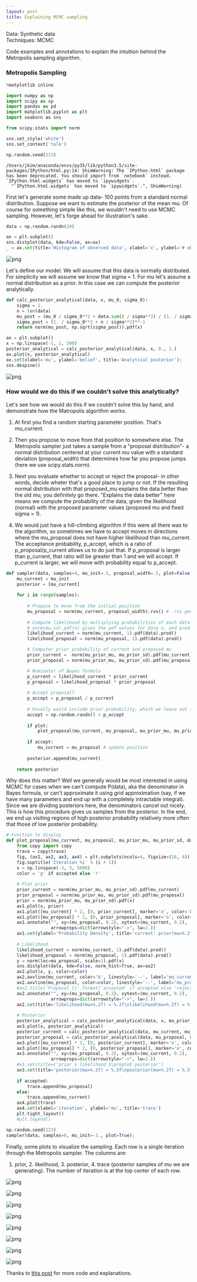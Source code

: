 ```yaml
---
layout: post
title: Explaining MCMC sampling
---
```


Data: Synthetic data  
Techniques: MCMC

Code examples and annotations to explain the intuition behind the Metropolis sampling algorithm. 

### Metropolis Sampling


```python
%matplotlib inline

import numpy as np
import scipy as sp
import pandas as pd
import matplotlib.pyplot as plt
import seaborn as sns

from scipy.stats import norm

sns.set_style('white')
sns.set_context('talk')

np.random.seed(123)
```

    /Users/jkim/anaconda/envs/py35/lib/python3.5/site-packages/IPython/html.py:14: ShimWarning: The `IPython.html` package has been deprecated. You should import from `notebook` instead. `IPython.html.widgets` has moved to `ipywidgets`.
      "`IPython.html.widgets` has moved to `ipywidgets`.", ShimWarning)


First let's generate some made up data- 100 points from a standard normal distribution.
Suppose we want to estimate the posterior of the mean mu. Of course for something simple like this, we wouldn't need to use MCMC sampling. However, let's forge ahead for illustration's sake.


```python
data = np.random.randn(20)
```


```python
ax = plt.subplot()
sns.distplot(data, kde=False, ax=ax)
_ = ax.set(title='Histogram of observed data', xlabel='x', ylabel='# observations');
```

![png](/images/output_5_0.png)


Let's define our model. We will assume that this data is normally distributed. For simplicity we will assume we know that sigma = 1. For mu let's assume a normal distribution as a prior. In this case we can compute the posterior analytically.


```python
def calc_posterior_analytical(data, x, mu_0, sigma_0):
    sigma = 1.
    n = len(data)
    mu_post = (mu_0 / sigma_0**2 + data.sum() / sigma**2) / (1. / sigma_0**2 + n / sigma**2)
    sigma_post = (1. / sigma_0**2 + n / sigma**2)**-1
    return norm(mu_post, np.sqrt(sigma_post)).pdf(x)

ax = plt.subplot()
x = np.linspace(-1, 1, 500)
posterior_analytical = calc_posterior_analytical(data, x, 0., 1.)
ax.plot(x, posterior_analytical)
ax.set(xlabel='mu', ylabel='belief', title='Analytical posterior');
sns.despine()
```


![png](/images/output_7_0.png)


### How would we do this if we couldn't solve this analytically?

Let's see how we would do this if we couldn't solve this by hand, and demonstrate how the Matropolis algorithm works.

1. At first you find a random starting parameter position. That's mu_current.

2. Then you propose to move from that position to somewhere else. The Metropolis sampler just takes a sample from a "proposal distribution"- a normal distribution centered at your current mu value with a standard deviation (proposal_width) that determines how far you propose jumps (here we use scipy.stats.norm).

3. Next you evaluate whether to accept or reject the proposal- in other words, decide wheter that's a good place to jump or not. If the resulting normal distribution with that proposed_mu explains the data better than the old mu, you definitely go there. "Explains the data better" here means we compute the probability of the data, given the likelihood (normal) with the proposed parameter values (proposed mu and fixed sigma = 1).

4. We would just have a hill-climbing algorithm if this were all there was to the algorithm, so sometimes we have to accept moves in directions where the mu_proposal does not have higher likelihood than mu_current. The acceptance probability, p_accept, which is a ratio of p_proposal/p_current allows us to do just that. If p_proposal is larger than p_current, that ratio will be greater than 1 and we will accept. If p_current is larger, we will move with probability equal to p_accept.

```python
def sampler(data, samples=4, mu_init=.5, proposal_width=.5, plot=False, mu_prior_mu=0, mu_prior_sd=1.):
    mu_current = mu_init
    posterior = [mu_current]
    
    for i in range(samples):
        
        # Propose to move from the initial position
        mu_proposal = norm(mu_current, proposal_width).rvs() # .rvs generates random samples
        
        # Compute likelihood by multiplying probabilities of each data point.
        # norm(mu,sd).pdf(n) gives the pdf values for data n, and prod.() takes their product
        likelihood_current = norm(mu_current, 1).pdf(data).prod() 
        likelihood_proposal = norm(mu_proposal, 1).pdf(data).prod()

        # Computer prior probability of current and proposed mu
        prior_current =  norm(mu_prior_mu, mu_prior_sd).pdf(mu_current)
        prior_proposal = norm(mu_prior_mu, mu_prior_sd).pdf(mu_proposal)

        # Nominator of Bayes formula
        p_current = likelihood_current * prior_current
        p_proposal = likelihood_proposal * prior_proposal
        
        # Accept proposal?
        p_accept = p_proposal / p_current
        
        # Usually would include prior probability, which we leave out for simplicity
        accept = np.random.randn() < p_accept
        
        if plot:
            plot_proposal(mu_current, mu_proposal, mu_prior_mu, mu_prior_sd, data, accept, posterior, i)
            
        if accept:
            mu_current = mu_proposal # update position 
            
        posterior.append(mu_current)
        
    return posterior
```

Why does this matter? Well we generally would be most interested in using MCMC for cases when we can't compute P(data), aka the denominator in Bayes formula, or can't approximate it using grid approximation (say, if we have many parameters and end up with a completely intractable integral). Since we are dividing posteriors here, the denominators cancel out nicely. This is how this procedure gives us samples from the posterior. In the end, we end up visiting regions of high posterior probability relatively more often that those of low posterior probability.


```python
# Function to display
def plot_proposal(mu_current, mu_proposal, mu_prior_mu, mu_prior_sd, data, accepted, trace, i):
    from copy import copy
    trace = copy(trace)
    fig, (ax1, ax2, ax3, ax4) = plt.subplots(ncols=4, figsize=(16, 4))
    fig.suptitle('Iteration %i' % (i + 1))
    x = np.linspace(-3, 3, 5000)
    color = 'g' if accepted else 'r'
        
    # Plot prior
    prior_current = norm(mu_prior_mu, mu_prior_sd).pdf(mu_current)
    prior_proposal = norm(mu_prior_mu, mu_prior_sd).pdf(mu_proposal)
    prior = norm(mu_prior_mu, mu_prior_sd).pdf(x)
    ax1.plot(x, prior)
    ax1.plot([mu_current] * 2, [0, prior_current], marker='o', color='b')
    ax1.plot([mu_proposal] * 2, [0, prior_proposal], marker='o', color=color)
    ax1.annotate("", xy=(mu_proposal, 0.2), xytext=(mu_current, 0.2),
                 arrowprops=dict(arrowstyle="->", lw=2.))
    ax1.set(ylabel='Probability Density', title='current: prior(mu=%.2f) = %.2f\nproposal: prior(mu=%.2f) = %.2f' % (mu_current, prior_current, mu_proposal, prior_proposal))
    
    # Likelihood
    likelihood_current = norm(mu_current, 1).pdf(data).prod()
    likelihood_proposal = norm(mu_proposal, 1).pdf(data).prod()
    y = norm(loc=mu_proposal, scale=1).pdf(x)
    sns.distplot(data, kde=False, norm_hist=True, ax=ax2)
    ax2.plot(x, y, color=color)
    ax2.axvline(mu_current, color='b', linestyle='--', label='mu_current')
    ax2.axvline(mu_proposal, color=color, linestyle='--', label='mu_proposal')
    #ax2.title('Proposal {}'.format('accepted' if accepted else 'rejected'))
    ax2.annotate("", xy=(mu_proposal, 0.2), xytext=(mu_current, 0.2),
                 arrowprops=dict(arrowstyle="->", lw=2.))
    ax2.set(title='likelihood(mu=%.2f) = %.2f\nlikelihood(mu=%.2f) = %.2f' % (mu_current, 1e14*likelihood_current, mu_proposal, 1e14*likelihood_proposal))
    
    # Posterior
    posterior_analytical = calc_posterior_analytical(data, x, mu_prior_mu, mu_prior_sd)
    ax3.plot(x, posterior_analytical)
    posterior_current = calc_posterior_analytical(data, mu_current, mu_prior_mu, mu_prior_sd)
    posterior_proposal = calc_posterior_analytical(data, mu_proposal, mu_prior_mu, mu_prior_sd)
    ax3.plot([mu_current] * 2, [0, posterior_current], marker='o', color='b')
    ax3.plot([mu_proposal] * 2, [0, posterior_proposal], marker='o', color=color)
    ax3.annotate("", xy=(mu_proposal, 0.2), xytext=(mu_current, 0.2),
                 arrowprops=dict(arrowstyle="->", lw=2.))
    #x3.set(title=r'prior x likelihood $\propto$ posterior')
    ax3.set(title='posterior(mu=%.2f) = %.5f\nposterior(mu=%.2f) = %.5f' % (mu_current, posterior_current, mu_proposal, posterior_proposal))
    
    if accepted:
        trace.append(mu_proposal)
    else:
        trace.append(mu_current)
    ax4.plot(trace)
    ax4.set(xlabel='iteration', ylabel='mu', title='trace')
    plt.tight_layout()
    #plt.legend()
```


```python
np.random.seed(123)
sampler(data, samples=8, mu_init=-1., plot=True);
```
Finally, some plots to visualize the sampling. Each row is a single iteration through the Metropolis sampler. The columns are:
1. prior, 2. likelihood, 3. posterior, 4. trace (posterior samples of mu we are generating).
The number of iteration is at the top center of each row.

![png](/images/output_13_0.png)



![png](/images/output_13_1.png)



![png](/images/output_13_2.png)



![png](/images/output_13_3.png)



![png](/images/output_13_4.png)



![png](/images/output_13_5.png)



![png](/images/output_13_6.png)



![png](/images/output_13_7.png)

Thanks to [this post](http://twiecki.github.io/blog/2015/11/10/mcmc-sampling/) for more code and explanations.


```python

```
